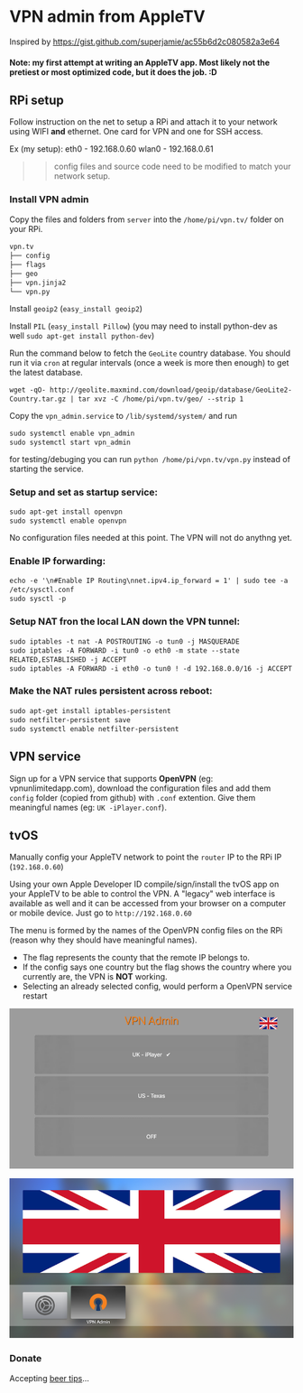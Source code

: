 # VPN admin from AppleTV

Inspired by https://gist.github.com/superjamie/ac55b6d2c080582a3e64


#### Note: my first attempt at writing an AppleTV app. Most likely not the pretiest or most optimized code, but it does the job. :D 


## RPi setup

Follow instruction on the net to setup a RPi and attach it to your network using WIFI **and** ethernet. One card for VPN and one for SSH access.

Ex (my setup): eth0 - 192.168.0.60
 	wlan0 - 192.168.0.61

>> config files and source code need to be modified to match your network setup.

### Install VPN admin

Copy the files and folders from `server` into the `/home/pi/vpn.tv/` folder on your RPi. 

```
vpn.tv
├── config
├── flags
├── geo
├── vpn.jinja2
└── vpn.py
```


Install `geoip2` (`easy_install geoip2`)

Install `PIL` (`easy_install Pillow`) (you may need to install python-dev as well `sudo apt-get install python-dev`)

Run the command below to fetch the `GeoLite` country database. You should run it via `cron` at regular intervals (once a week is more then enough) to get the latest database.

```
wget -qO- http://geolite.maxmind.com/download/geoip/database/GeoLite2-Country.tar.gz | tar xvz -C /home/pi/vpn.tv/geo/ --strip 1
```

Copy the `vpn_admin.service` to `/lib/systemd/system/` and run 

```
sudo systemctl enable vpn_admin
sudo systemctl start vpn_admin
```

for testing/debuging  you can run `python /home/pi/vpn.tv/vpn.py` instead of starting the service. 


### Setup and set as startup service:

```
sudo apt-get install openvpn
sudo systemctl enable openvpn
```

No configuration files needed at this point. The VPN will not do anythng yet.

### Enable IP forwarding:

```
echo -e '\n#Enable IP Routing\nnet.ipv4.ip_forward = 1' | sudo tee -a /etc/sysctl.conf
sudo sysctl -p
```

### Setup NAT fron the local LAN down the VPN tunnel:

```
sudo iptables -t nat -A POSTROUTING -o tun0 -j MASQUERADE
sudo iptables -A FORWARD -i tun0 -o eth0 -m state --state RELATED,ESTABLISHED -j ACCEPT
sudo iptables -A FORWARD -i eth0 -o tun0 ! -d 192.168.0.0/16 -j ACCEPT
```

### Make the NAT rules persistent across reboot:

```
sudo apt-get install iptables-persistent
sudo netfilter-persistent save
sudo systemctl enable netfilter-persistent
```

## VPN service 

Sign up for a VPN service that supports **OpenVPN** (eg: vpnunlimitedapp.com), download the configuration files and add them `config` folder (copied from github) with `.conf` extention. Give them meaningful names (eg: `UK -iPlayer.conf`).

## tvOS

Manually config your AppleTV network to point the `router` IP to the RPi IP (`192.168.0.60`)

Using your own Apple Developer ID compile/sign/install the tvOS app on your AppleTV to be able to control the VPN. A "legacy" web interface is available as well and it can be accessed from your browser on a computer or mobile device. Just go to `http://192.168.0.60`

The menu is formed by the names of the OpenVPN config files on the RPi (reason why they should have meaningful names). 

- The flag represents the county that the remote IP belongs to. 
- If the config says one country but the flag shows the country where you currently are, the VPN is **NOT** working. 
- Selecting an already selected config, would perform a OpenVPN service restart

![screen](screen.png)

![topshelf](TopShelf.png)




### Donate

Accepting [beer tips](https://paypal.me/ovidiuhossu)...
